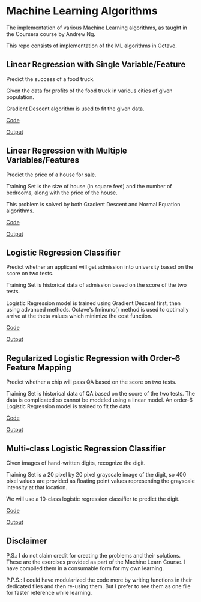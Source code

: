 # Machine Learning Algorithms
The implementation of various Machine Learning algorithms, as taught in the Coursera course by Andrew Ng.

This repo consists of implementation of the ML algorithms in Octave.

## Linear Regression with Single Variable/Feature
Predict the success of a food truck.

Given the data for profits of the food truck in various cities of given population.

Gradient Descent algorithm is used to fit the given data.

[Code](src/linear_reg_single.m)

[Output](output/linear_reg_single.md)


## Linear Regression with Multiple Variables/Features
Predict the price of a house for sale.

Training Set is the size of house (in square feet) and the number of bedrooms, along with the price of the house.

This problem is solved by both Gradient Descent and Normal Equation algorithms.

[Code](src/linear_reg_multi.m)

[Output](output/linear_reg_multi.md)


## Logistic Regression Classifier
Predict whether an applicant will get admission into university based on the score on two tests.

Training Set is historical data of admission based on the score of the two tests.

Logistic Regression model is trained using Gradient Descent first, then using advanced methods. Octave's fminunc() method is used to optimally arrive at the theta values which minimize the cost function.

[Code](src/log_reg.m)

[Output](output/log_reg.md)


## Regularized Logistic Regression with Order-6 Feature Mapping
Predict whether a chip will pass QA based on the score on two tests.

Training Set is historical data of QA based on the score of the two tests. The data is complicated so cannot be modeled using a linear model. An order-6 Logistic Regression model is trained to fit the data.

[Code](src/log_reg_regularized.m)

[Output](output/log_reg_regularized.md)


## Multi-class Logistic Regression Classifier
Given images of hand-written digits, recognize the digit.

Training Set is a 20 pixel by 20 pixel grayscale image of the digit, so 400 pixel values are provided as floating point values representing the grayscale intensity at that location.

We will use a 10-class logistic regression classifier to predict the digit.

[Code](src/log_reg_multi.m)

[Output](output/log_reg_multi.md)


## Disclaimer
P.S.: I do not claim credit for creating the problems and their solutions. These are the exercises provided as part of the Machine Learn Course. I have compiled them in a consumable form for my own learning.

P.P.S.: I could have modularized the code more by writing functions in their dedicated files and then re-using them. But I prefer to see them as one file for faster reference while learning.
